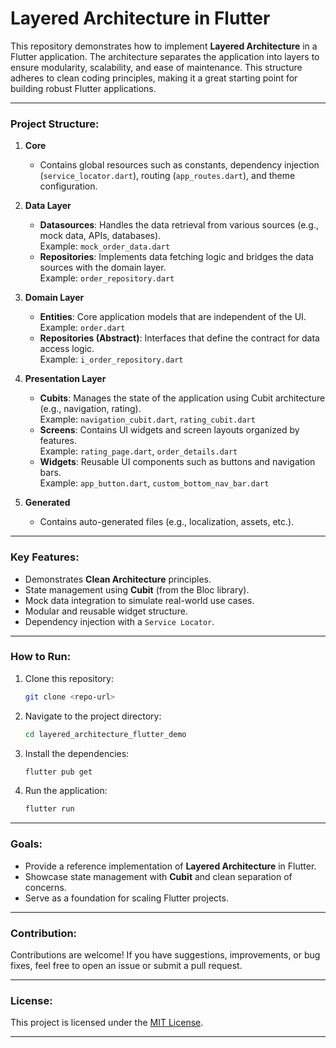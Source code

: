 

# Layered Architecture in Flutter

This repository demonstrates how to implement **Layered Architecture** in a Flutter application. The architecture separates the application into layers to ensure modularity, scalability, and ease of maintenance. This structure adheres to clean coding principles, making it a great starting point for building robust Flutter applications.

---

### Project Structure:
1. **Core**  
   - Contains global resources such as constants, dependency injection (`service_locator.dart`), routing (`app_routes.dart`), and theme configuration.

2. **Data Layer**  
   - **Datasources**: Handles the data retrieval from various sources (e.g., mock data, APIs, databases).  
     Example: `mock_order_data.dart`  
   - **Repositories**: Implements data fetching logic and bridges the data sources with the domain layer.  
     Example: `order_repository.dart`

3. **Domain Layer**  
   - **Entities**: Core application models that are independent of the UI.  
     Example: `order.dart`  
   - **Repositories (Abstract)**: Interfaces that define the contract for data access logic.  
     Example: `i_order_repository.dart`

4. **Presentation Layer**  
   - **Cubits**: Manages the state of the application using Cubit architecture (e.g., navigation, rating).  
     Example: `navigation_cubit.dart`, `rating_cubit.dart`  
   - **Screens**: Contains UI widgets and screen layouts organized by features.  
     Example: `rating_page.dart`, `order_details.dart`  
   - **Widgets**: Reusable UI components such as buttons and navigation bars.  
     Example: `app_button.dart`, `custom_bottom_nav_bar.dart`

5. **Generated**  
   - Contains auto-generated files (e.g., localization, assets, etc.).  

---

### Key Features:
- Demonstrates **Clean Architecture** principles.
- State management using **Cubit** (from the Bloc library).
- Mock data integration to simulate real-world use cases.
- Modular and reusable widget structure.
- Dependency injection with a `Service Locator`.

---

### How to Run:
1. Clone this repository:
   ```bash
   git clone <repo-url>
   ```
2. Navigate to the project directory:
   ```bash
   cd layered_architecture_flutter_demo
   ```
3. Install the dependencies:
   ```bash
   flutter pub get
   ```
4. Run the application:
   ```bash
   flutter run
   ```

---

### Goals:
- Provide a reference implementation of **Layered Architecture** in Flutter.
- Showcase state management with **Cubit** and clean separation of concerns.
- Serve as a foundation for scaling Flutter projects.

---

### Contribution:
Contributions are welcome! If you have suggestions, improvements, or bug fixes, feel free to open an issue or submit a pull request.

---

### License:
This project is licensed under the [MIT License](LICENSE).

--- 

